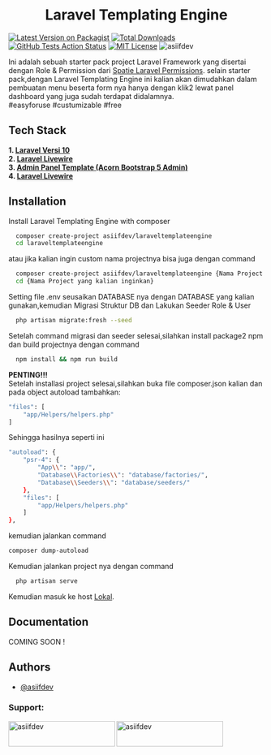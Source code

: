 <h1 align="center">Laravel Templating Engine</h1>

[![Latest Version on Packagist](https://img.shields.io/packagist/v/asiifdev/laraveltemplateengine.svg?style=flat-square)](https://packagist.org/packages/asiifdev/laraveltemplateengine)
[![Total Downloads](https://img.shields.io/packagist/dt/asiifdev/laraveltemplateengine.svg?style=flat-square)](https://packagist.org/packages/asiifdev/laraveltemplateengine)
[![GitHub Tests Action Status](https://img.shields.io/github/actions/workflow/status/asiifdev/laraveltemplateengine/laravel.yml?branch=main&label=laravel&style=flat-square)](https://github.com/asiifdev/laraveltemplateengine/actions?query=workflow%3Alaravel+branch%3Amain)
[![MIT License](https://img.shields.io/badge/License-MIT-green.svg)](https://choosealicense.com/licenses/mit/)
<img src="https://komarev.com/ghpvc/?username=asiifdev&label=Profile%20views&color=0e75b6&style=flat" alt="asiifdev" />

Ini adalah sebuah starter pack project Laravel Framework yang disertai dengan Role & Permission dari [Spatie Laravel Permissions](https://spatie.be/docs/laravel-permission/v5/introduction). selain starter pack,dengan Laravel Templating Engine ini kalian akan dimudahkan dalam pembuatan menu beserta form nya hanya dengan klik2 lewat panel dashboard yang juga sudah terdapat didalamnya.\
#easyforuse \#custumizable \#free

## Tech Stack

**1. [Laravel Versi 10](https://laravel.com/)** \
**2. [Laravel Livewire](https://laravel-livewire.com/)** \
**3. [Admin Panel Template (Acorn Bootstrap 5 Admin)](https://acorn-html-docs.coloredstrategies.com/Welcome.Introduction.html)**\
**4. [Laravel Livewire](https://laravel-livewire.com/)**

## Installation

Install Laravel Templating Engine with composer

```bash
  composer create-project asiifdev/laraveltemplateengine
  cd laraveltemplateengine
```

atau jika kalian ingin custom nama projectnya bisa juga dengan command

```bash
  composer create-project asiifdev/laraveltemplateengine {Nama Project yang kalian inginkan}
  cd {Nama Project yang kalian inginkan}
```

Setting file .env seusaikan DATABASE nya dengan DATABASE yang kalian gunakan,kemudian Migrasi Struktur DB dan Lakukan Seeder Role & User

```bash
  php artisan migrate:fresh --seed
```

Setelah command migrasi dan seeder selesai,silahkan install package2 npm dan build projectnya dengan command

```bash
  npm install && npm run build
```

**PENTING!!!** \
Setelah installasi project selesai,silahkan buka file composer.json kalian dan pada object autoload tambahkan:

```bash
"files": [
    "app/Helpers/helpers.php"
]
```
Sehingga hasilnya seperti ini
```bash
"autoload": {
    "psr-4": {
        "App\\": "app/",
        "Database\\Factories\\": "database/factories/",
        "Database\\Seeders\\": "database/seeders/"
    },
    "files": [
        "app/Helpers/helpers.php"
    ]
},
```
kemudian jalankan command 
```bash
composer dump-autoload
```

Kemudian jalankan project nya dengan command

```bash
  php artisan serve
```

Kemudian masuk ke host [Lokal](http://127.0.0.1:8000).

## Documentation

COMING SOON !

## Authors

-   [@asiifdev](https://www.github.com/asiifdev)

<h3 align="left">Support:</h3>
<p><a href="https://www.buymeacoffee.com/asiifdev"> <img align="left" src="https://cdn.buymeacoffee.com/buttons/v2/default-yellow.png" height="50" width="210" alt="asiifdev" /></a><a href="https://ko-fi.com/asiifdev"> <img align="left" src="https://cdn.ko-fi.com/cdn/kofi3.png?v=3" height="50" width="210" alt="asiifdev" /></a></p><br><br>
